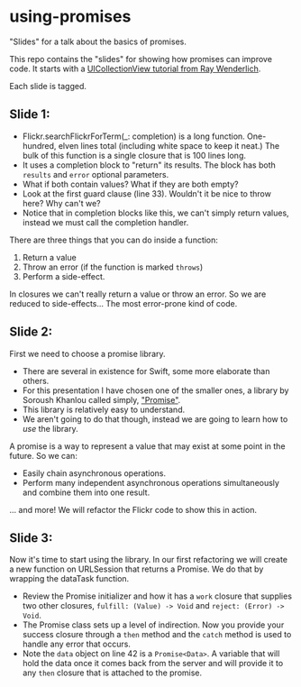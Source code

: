 # using-promises
"Slides" for a talk about the basics of promises.

This repo contains the "slides" for showing how promises can improve code. It starts with a [UICollectionView tutorial from Ray Wenderlich](https://www.raywenderlich.com/136159/uicollectionview-tutorial-getting-started).

Each slide is tagged.

## Slide 1:

 * Flickr.searchFlickrForTerm(_: completion) is a long function. One-hundred, elven lines total (including white space to keep it neat.) The bulk of this function is a single closure that is 100 lines long.
 * It uses a completion block to "return" its results. The block has both `results` and `error` optional parameters.
 * What if both contain values? What if they are both empty?
 * Look at the first guard clause (line 33). Wouldn't it be nice to throw here? Why can't we?
 * Notice that in completion blocks like this, we can't simply return values, instead we must call the completion handler.
 
There are three things that you can do inside a function:
 1. Return a value
 1. Throw an error (if the function is marked `throws`)
 1. Perform a side-effect.
 
In closures we can't really return a value or throw an error. So we are reduced to side-effects... The most error-prone kind of code.

## Slide 2:

First we need to choose a promise library. 

 * There are several in existence for Swift, some more elaborate than others. 
 * For this presentation I have chosen one of the smaller ones, a library by Soroush Khanlou called simply, ["Promise"](https://github.com/khanlou/Promise). 
 * This library is relatively easy to understand. 
 * We aren't going to do that though, instead we are going to learn how to *use* the library.

A promise is a way to represent a value that may exist at some point in the future. So we can:

 * Easily chain asynchronous operations.
 * Perform many independent asynchronous operations simultaneously and combine them into one result.

... and more! We will refactor the Flickr code to show this in action.

## Slide 3:

Now it's time to start using the library. In our first refactoring we will create a new function on URLSession that returns a Promise. We do that by wrapping the dataTask function.

 * Review the Promise initializer and how it has a `work` closure that supplies two other closures, `fulfill: (Value) -> Void` and `reject: (Error) -> Void`.
 * The Promise class sets up a level of indirection. Now you provide your success closure through a `then` method and the `catch` method is used to handle any error that occurs.
 * Note the `data` object on line 42 is a `Promise<Data>`. A variable that will hold the data once it comes back from the server and will provide it to any `then` closure that is attached to the promise.